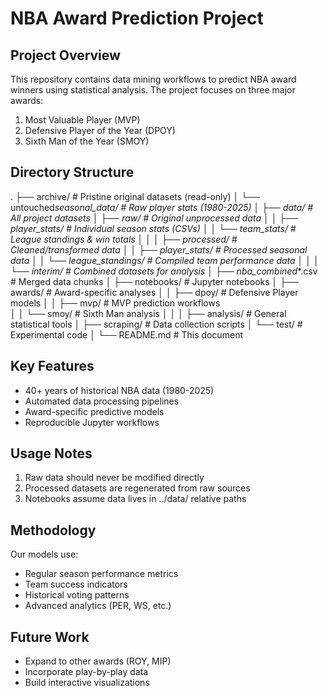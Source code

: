 # NBA Award Prediction Project

## Project Overview

This repository contains data mining workflows to predict NBA award winners using statistical analysis. The project focuses on three major awards:

1. Most Valuable Player (MVP)
2. Defensive Player of the Year (DPOY)
3. Sixth Man of the Year (SMOY)

## Directory Structure

.
├── archive/ # Pristine original datasets (read-only)
│ └── untouched*seasonal_data/ # Raw player stats (1980-2025)
│
├── data/ # All project datasets
│ ├── raw/ # Original unprocessed data
│ │ ├── player_stats/ # Individual season stats (CSVs)
│ │ └── team_stats/ # League standings & win totals
│ │
│ ├── processed/ # Cleaned/transformed data
│ │ ├── player_stats/ # Processed seasonal data
│ │ └── league_standings/ # Compiled team performance data
│ │
│ └── interim/ # Combined datasets for analysis
│ ├── nba_combined*\*.csv # Merged data chunks
│
├── notebooks/ # Jupyter notebooks
│ ├── awards/ # Award-specific analyses
│ │ ├── dpoy/ # Defensive Player models
│ │ ├── mvp/ # MVP prediction workflows  
│ │ └── smoy/ # Sixth Man analysis
│ │
│ ├── analysis/ # General statistical tools
│ ├── scraping/ # Data collection scripts
│ └── test/ # Experimental code
│
└── README.md # This document

## Key Features

- 40+ years of historical NBA data (1980-2025)
- Automated data processing pipelines
- Award-specific predictive models
- Reproducible Jupyter workflows

## Usage Notes

1. Raw data should never be modified directly
2. Processed datasets are regenerated from raw sources
3. Notebooks assume data lives in ../data/ relative paths

## Methodology

Our models use:

- Regular season performance metrics
- Team success indicators
- Historical voting patterns
- Advanced analytics (PER, WS, etc.)

## Future Work

- Expand to other awards (ROY, MIP)
- Incorporate play-by-play data
- Build interactive visualizations

